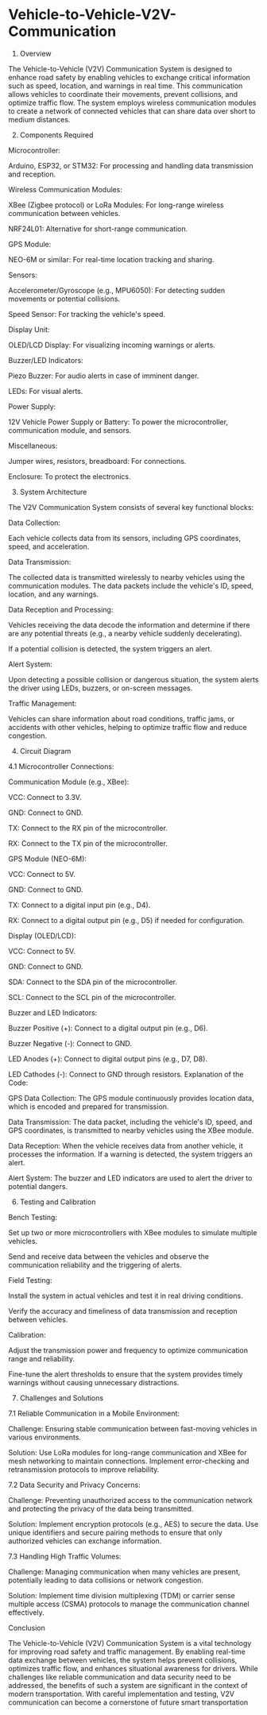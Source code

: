 # Vehicle-to-Vehicle-V2V-Communication
1. Overview

The Vehicle-to-Vehicle (V2V) Communication System is designed to enhance road safety by enabling vehicles to exchange critical information such as speed, location, and warnings in real time. This communication allows vehicles to coordinate their movements, prevent collisions, and optimize traffic flow. The system employs wireless communication modules to create a network of connected vehicles that can share data over short to medium distances.

2. Components Required

Microcontroller:

Arduino, ESP32, or STM32: For processing and handling data transmission and reception.

Wireless Communication Modules:

XBee (Zigbee protocol) or LoRa Modules: For long-range wireless communication between vehicles.

NRF24L01: Alternative for short-range communication.

GPS Module:

NEO-6M or similar: For real-time location tracking and sharing.

Sensors:

Accelerometer/Gyroscope (e.g., MPU6050): For detecting sudden movements or potential collisions.

Speed Sensor: For tracking the vehicle's speed.

Display Unit:

OLED/LCD Display: For visualizing incoming warnings or alerts.

Buzzer/LED Indicators:

Piezo Buzzer: For audio alerts in case of imminent danger.

LEDs: For visual alerts.

Power Supply:

12V Vehicle Power Supply or Battery: To power the microcontroller, communication module, and sensors.

Miscellaneous:

Jumper wires, resistors, breadboard: For connections.

Enclosure: To protect the electronics.

3. System Architecture

The V2V Communication System consists of several key functional blocks:

Data Collection:

Each vehicle collects data from its sensors, including GPS coordinates, speed, and acceleration.

Data Transmission:

The collected data is transmitted wirelessly to nearby vehicles using the communication modules. The data packets include the vehicle's ID, speed, location, and any warnings.

Data Reception and Processing:

Vehicles receiving the data decode the information and determine if there are any potential threats (e.g., a nearby vehicle suddenly decelerating).

If a potential collision is detected, the system triggers an alert.

Alert System:

Upon detecting a possible collision or dangerous situation, the system alerts the driver using LEDs, buzzers, or on-screen messages.

Traffic Management:

Vehicles can share information about road conditions, traffic jams, or accidents with other vehicles, helping to optimize traffic flow and reduce congestion.

4. Circuit Diagram

4.1 Microcontroller Connections:

Communication Module (e.g., XBee):

VCC: Connect to 3.3V.

GND: Connect to GND.

TX: Connect to the RX pin of the microcontroller.

RX: Connect to the TX pin of the microcontroller.

GPS Module (NEO-6M):

VCC: Connect to 5V.

GND: Connect to GND.

TX: Connect to a digital input pin (e.g., D4).

RX: Connect to a digital output pin (e.g., D5) if needed for configuration.

Display (OLED/LCD):

VCC: Connect to 5V.

GND: Connect to GND.

SDA: Connect to the SDA pin of the microcontroller.

SCL: Connect to the SCL pin of the microcontroller.

Buzzer and LED Indicators:

Buzzer Positive (+): Connect to a digital output pin (e.g., D6).

Buzzer Negative (-): Connect to GND.

LED Anodes (+): Connect to digital output pins (e.g., D7, D8).

LED Cathodes (-): Connect to GND through resistors.
Explanation of the Code:

GPS Data Collection: The GPS module continuously provides location data, which is encoded and prepared for transmission.

Data Transmission: The data packet, including the vehicle's ID, speed, and GPS coordinates, is transmitted to nearby vehicles using the XBee module.

Data Reception: When the vehicle receives data from another vehicle, it processes the information. If a warning is detected, the system triggers an alert.

Alert System: The buzzer and LED indicators are used to alert the driver to potential dangers.

6. Testing and Calibration

Bench Testing:

Set up two or more microcontrollers with XBee modules to simulate multiple vehicles.

Send and receive data between the vehicles and observe the communication reliability and the triggering of alerts.

Field Testing:

Install the system in actual vehicles and test it in real driving conditions.

Verify the accuracy and timeliness of data transmission and reception between vehicles.

Calibration:

Adjust the transmission power and frequency to optimize communication range and reliability.

Fine-tune the alert thresholds to ensure that the system provides timely warnings without causing unnecessary distractions.

7. Challenges and Solutions

7.1 Reliable Communication in a Mobile Environment:

Challenge: Ensuring stable communication between fast-moving vehicles in various environments.

Solution: Use LoRa modules for long-range communication and XBee for mesh networking to maintain connections. Implement error-checking and retransmission protocols to improve reliability.

7.2 Data Security and Privacy Concerns:

Challenge: Preventing unauthorized access to the communication network and protecting the privacy of the data being transmitted.

Solution: Implement encryption protocols (e.g., AES) to secure the data. Use unique identifiers and secure pairing methods to ensure that only authorized vehicles can exchange information.

7.3 Handling High Traffic Volumes:

Challenge: Managing communication when many vehicles are present, potentially leading to data collisions or network congestion.

Solution: Implement time division multiplexing (TDM) or carrier sense multiple access (CSMA) protocols to manage the communication channel effectively.

Conclusion

The Vehicle-to-Vehicle (V2V) Communication System is a vital technology for improving road safety and traffic management. By enabling real-time data exchange between vehicles, the system helps prevent collisions, optimizes traffic flow, and enhances situational awareness for drivers. While challenges like reliable communication and data security need to be addressed, the benefits of such a system are significant in the context of modern transportation. With careful implementation and testing, V2V communication can become a cornerstone of future smart transportation
